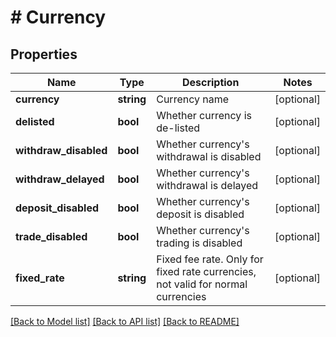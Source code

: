 # # Currency

## Properties

Name | Type | Description | Notes
------------ | ------------- | ------------- | -------------
**currency** | **string** | Currency name | [optional] 
**delisted** | **bool** | Whether currency is de-listed | [optional] 
**withdraw_disabled** | **bool** | Whether currency&#39;s withdrawal is disabled | [optional] 
**withdraw_delayed** | **bool** | Whether currency&#39;s withdrawal is delayed | [optional] 
**deposit_disabled** | **bool** | Whether currency&#39;s deposit is disabled | [optional] 
**trade_disabled** | **bool** | Whether currency&#39;s trading is disabled | [optional] 
**fixed_rate** | **string** | Fixed fee rate. Only for fixed rate currencies, not valid for normal currencies | [optional] 

[[Back to Model list]](../../README.md#documentation-for-models) [[Back to API list]](../../README.md#documentation-for-api-endpoints) [[Back to README]](../../README.md)
